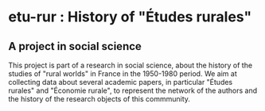 etu-rur : History of "Études rurales"
=====================================

A project in social science
---------------------------

This project is part of a research in social science, about the history of the studies of "rural worlds" in France in the 1950-1980 period.
We aim at collecting data about several academic papers, in particular "Études rurales" and "Économie rurale", to represent the network of the authors and the history of the research objects of this commmunity.
